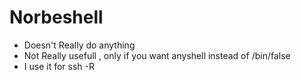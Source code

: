 # Norbeshell
* Doesn't Really do anything
* Not Really usefull , only if you want anyshell instead of /bin/false
* I use it for ssh -R 	

